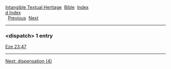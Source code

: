 [Intangible Textual Heritage](../../index)  [Bible](../index) 
[Index](index)   
[d Index](_d_)  
  [Previous](c03234)  [Next](c03236) 

------------------------------------------------------------------------

### &lt;dispatch&gt; 1 entry

[Eze 23:47](../kjv/eze023.htm#047)  

------------------------------------------------------------------------

[Next: dispensation (4)](c03236)
